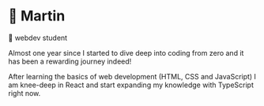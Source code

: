 # 🦦 Martin

🍋 webdev student 

Almost one year since I started to dive deep into coding from zero and it has been a rewarding journey indeed! 

After learning the basics of web development (HTML, CSS and JavaScript) I am knee-deep in React and start expanding my knowledge with TypeScript right now. 

